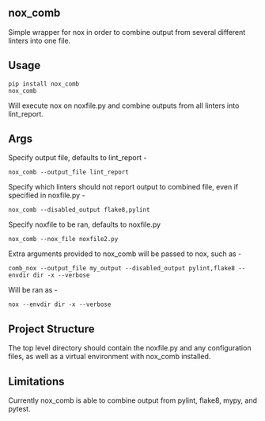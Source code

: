 ## nox_comb

Simple wrapper for nox in order to combine output from several different linters into one file.

## Usage

```
pip install nox_comb
nox_comb
```
Will execute nox on noxfile.py and combine outputs from all linters into lint_report.

## Args

Specify output file, defaults to lint_report -
```
nox_comb --output_file lint_report
```

Specify which linters should not report output to combined file, even if specified in noxfile.py -
```
nox_comb --disabled_output flake8,pylint
```

Specify noxfile to be ran, defaults to noxfile.py
```
nox_comb --nox_file noxfile2.py
```

Extra arguments provided to nox_comb will be passed to nox, such as -
```
comb_nox --output_file my_output --disabled_output pylint,flake8 --envdir dir -x --verbose
```
Will be ran as -
```
nox --envdir dir -x --verbose
```

## Project Structure
The top level directory should contain the noxfile.py and any configuration files, as well as a virtual environment with nox_comb installed.

## Limitations
Currently nox_comb is able to combine output from pylint, flake8, mypy, and pytest.

